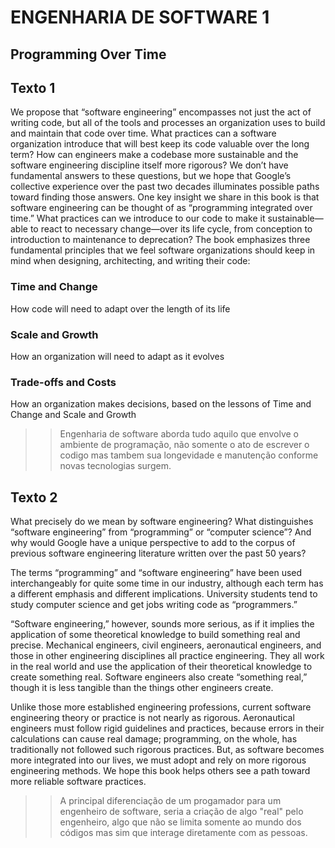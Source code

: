 # ENGENHARIA DE SOFTWARE 1
## Programming Over Time
## Texto 1
We propose that “software engineering” encompasses not just the act of writing code, but all of the tools and processes an organization uses to build and maintain that code over time.
What practices can a software organization introduce that will best keep its code valuable over the long term? How can engineers make a codebase more sustainable and the software engineering discipline itself more rigorous? We don’t have fundamental answers to these questions, but we hope that Google’s collective experience over the past two decades illuminates possible paths toward finding those answers. 
One key insight we share in this book is that software engineering can be thought of as “programming integrated over time.” 
What practices can we introduce to our code to make it sustainable—able to react to necessary change—over its life cycle, from conception to introduction to maintenance to deprecation?
The book emphasizes three fundamental principles that we feel software organizations should keep in mind when designing, architecting, and writing their code:
 
### Time and Change
How code will need to adapt over the length of its life
 
### Scale and Growth
How an organization will need to adapt as it evolves
 
### Trade-offs and Costs
How an organization makes decisions, based on the lessons of Time and Change and Scale and Growth

>> Engenharia de software aborda tudo aquilo que envolve o ambiente de programação, não somente o ato de escrever o codigo mas tambem sua longevidade e manutenção conforme novas tecnologias surgem.

## Texto 2

What precisely do we mean by software engineering? What distinguishes “software engineering” from “programming” or “computer science”? And why would Google have a unique perspective to add to the corpus of previous software engineering literature written over the past 50 years?
 
The terms “programming” and “software engineering” have been used interchangeably for quite some time in our industry, although each term has a different emphasis and different implications. University students tend to study computer science and get jobs writing code as “programmers.”
 
“Software engineering,” however, sounds more serious, as if it implies the application of some theoretical knowledge to build something real and precise. Mechanical engineers, civil engineers, aeronautical engineers, and those in other engineering disciplines all practice engineering. They all work in the real world and use the application of their theoretical knowledge to create something real. Software engineers also create “something real,” though it is less tangible than the things other engineers create.
 
Unlike those more established engineering professions, current software engineering theory or practice is not nearly as rigorous. Aeronautical engineers must follow rigid guidelines and practices, because errors in their calculations can cause real damage; programming, on the whole, has traditionally not followed such rigorous practices. But, as software becomes more integrated into our lives, we must adopt and rely on more rigorous engineering methods. We hope this book helps others see a path toward more reliable software practices.

>> A principal diferenciação de um progamador para um engenheiro de software, seria a criação de algo "real" pelo engenheiro, algo que não se limita somente ao mundo dos códigos mas sim que interage diretamente com as pessoas.

</p>



